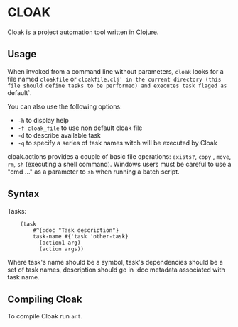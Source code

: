 # CLOAK #

Cloak is a project automation tool written in [Clojure][].

Usage
----------

When invoked from a command line without parameters, `cloak` looks for
a file named `cloakfile` or `cloakfile.clj' in the current directory (this file should define
tasks to be performed) and executes task flaged as `default`.

You can also use the following options:

* `-h` to display help
* `-f cloak_file` to use non default cloak file
* `-d` to describe available task
* `-q` to specify a series of task names witch will be executed by Cloak

cloak.actions provides a couple of basic file operations:
`exists?`, `copy` , `move`, `rm`, `sh` (executing a shell
command). Windows users must be careful to use a "cmd ..." as a
parameter to `sh` when running a batch script.

Syntax
----------

Tasks:

		(task
            #^{:doc "Task description"}
            task-name #{'task 'other-task}
			  (action1 arg)
			  (action args))

Where task's name should be a symbol, task's dependencies should be a
set of task names, description should go in :doc metadata associated with
task name.

Compiling Cloak
---------------

To compile Cloak run `ant`.

[clojure]:http://clojure.org/
